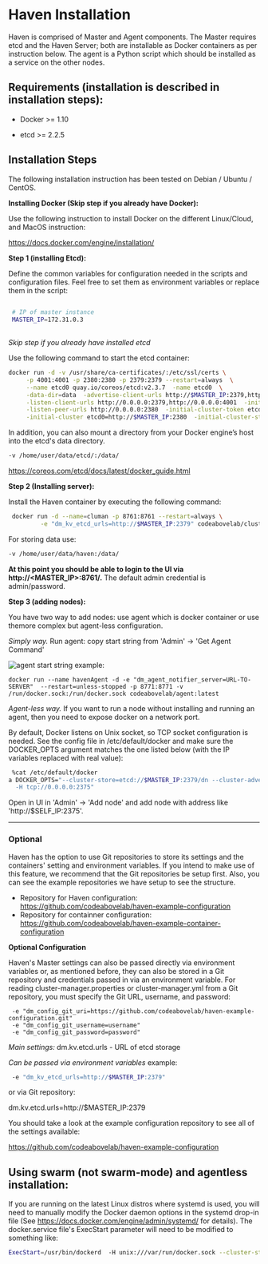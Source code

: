 # Haven Installation

Haven is comprised of Master and Agent components. The Master requires etcd and the Haven Server; both are installable as Docker containers as per instruction below.  The agent is a Python script which should be installed as a service on the other nodes. 

## Requirements (installation is described in installation steps):
 
 * Docker >= 1.10
 
 * etcd >= 2.2.5

## Installation Steps

The following installation instruction has been tested on Debian / Ubuntu / CentOS.

**Installing Docker (Skip step if you already have Docker):**

Use the following instruction to install Docker on the different Linux/Cloud, 
and MacOS instruction:
 
 https://docs.docker.com/engine/installation/

**Step 1 (installing Etcd):** 

Define the common variables for configuration needed in the scripts and configuration files.  Feel free to set them as environment variables or replace them in the script:
 
```sh
 
 # IP of master instance
 MASTER_IP=172.31.0.3 
 
```

*Skip step if you already have installed etcd* 

Use the following command to start the etcd container: 
```sh
docker run -d -v /usr/share/ca-certificates/:/etc/ssl/certs \
     -p 4001:4001 -p 2380:2380 -p 2379:2379 --restart=always  \
     --name etcd0 quay.io/coreos/etcd:v2.3.7  -name etcd0  \
     -data-dir=data  -advertise-client-urls http://$MASTER_IP:2379,http://$MASTER_IP:4001 \
     -listen-client-urls http://0.0.0.0:2379,http://0.0.0.0:4001  -initial-advertise-peer-urls http://$MASTER_IP:2380 \
     -listen-peer-urls http://0.0.0.0:2380  -initial-cluster-token etcd-cluster-1 \
     -initial-cluster etcd0=http://$MASTER_IP:2380  -initial-cluster-state new

```
In addition, you can also mount a directory from your Docker engine’s host into the etcd's data directory.
```sh
-v /home/user/data/etcd/:/data/
```
https://coreos.com/etcd/docs/latest/docker_guide.html

**Step 2 (Installing server):** 

Install the Haven container by executing the following command:
 
```sh
 docker run -d --name=cluman -p 8761:8761 --restart=always \
         -e "dm_kv_etcd_urls=http://$MASTER_IP:2379" codeabovelab/cluster-manager

```
For storing data use:
```sh
-v /home/user/data/haven:/data/

```

**At this point you should be able to login to the UI via http://<MASTER_IP>:8761/.**  The default admin credential is 
admin/password.

**Step 3 (adding nodes):** 

You have two way to add nodes: use agent which is docker container or use themore complex but agent-less configuration.

_Simply way._ Run agent:
copy start string from 'Admin' -> 'Get Agent Command'

![agent](https://raw.githubusercontent.com/codeabovelab/haven-platform/master/doc/img/agent.png)
start string example:

```
docker run --name havenAgent -d -e "dm_agent_notifier_server=URL-TO-SERVER"  --restart=unless-stopped -p 8771:8771 -v /run/docker.sock:/run/docker.sock codeabovelab/agent:latest
```

_Agent-less way._ If you want to run a node without installing and running an agent, then you need to expose docker on a network port.

By default, Docker listens on Unix socket, so TCP socket configuration is needed. See the config file in /etc/default/docker 
and make sure the DOCKER_OPTS argument matches the one listed below (with the IP variables replaced with real value):
  
```sh
 %cat /etc/default/docker
a DOCKER_OPTS="--cluster-store=etcd://$MASTER_IP:2379/dn --cluster-advertise=$SELF_IP:2375 \
  -H tcp://0.0.0.0:2375"
```
Open in UI in 'Admin' -> 'Add node' and add node with address like 'http://$SELF_IP:2375'.

________________________________

### Optional 

Haven has the option to use Git repositories to store its settings and the containers' setting and environment variables. If
you intend to make use of this feature, we recommend that the Git repositories be setup first.  Also, you can see the example
repositories we have setup to see the structure.

* Repository for Haven configuration: https://github.com/codeabovelab/haven-example-configuration
* Repository for containner configuration: https://github.com/codeabovelab/haven-example-container-configuration

**Optional Configuration**

Haven's Master settings can also be passed directly via environment variables or, as mentioned before, they can also be stored in a Git repository and credentials passed in via an environment variable. For reading cluster-manager.properties or cluster-manager.yml from a Git repository, you must specify the Git URL, username, and password:

```properties
 -e "dm_config_git_uri=https://github.com/codeabovelab/haven-example-configuration.git"
 -e "dm_config_git_username=username"
 -e "dm_config_git_password=password"
```

*Main settings:*
dm.kv.etcd.urls - URL of etcd storage

*Can be passed via environment variables*
example: 
```sh
 -e "dm_kv_etcd_urls=http://$MASTER_IP:2379" 
```
or via Git repository:

dm.kv.etcd.urls=http://$MASTER_IP:2379

You should take a look at the example configuration repository to see all of the settings available:

https://github.com/codeabovelab/haven-example-configuration

  
## Using swarm (not swarm-mode) and agentless installation: ##
If you are running on the latest Linux distros where systemd is used, you will need to manually modify the Docker daemon options in the systemd drop-in file (See https://docs.docker.com/engine/admin/systemd/ for details). The docker.service file's 
ExecStart parameter will need to be modified to something like:
```sh
ExecStart=/usr/bin/dockerd  -H unix:///var/run/docker.sock --cluster-store=etcd://<MASTER_IP>:2379/dn --cluster-advertise=eth0:2375 -H tcp://0.0.0.0:2375
```
